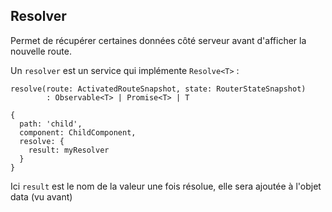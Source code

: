 ## Resolver

Permet de récupérer certaines données côté serveur avant d'afficher la nouvelle route.

Un `resolver` est un service qui implémente `Resolve<T>` :

```
resolve(route: ActivatedRouteSnapshot, state: RouterStateSnapshot)
		: Observable<T> | Promise<T> | T
```

```
{ 
  path: 'child',
  component: ChildComponent,
  resolve: {
    result: myResolver
  }
}
```
Ici `result` est le nom de la valeur une fois résolue, elle sera ajoutée à l'objet data (vu avant)